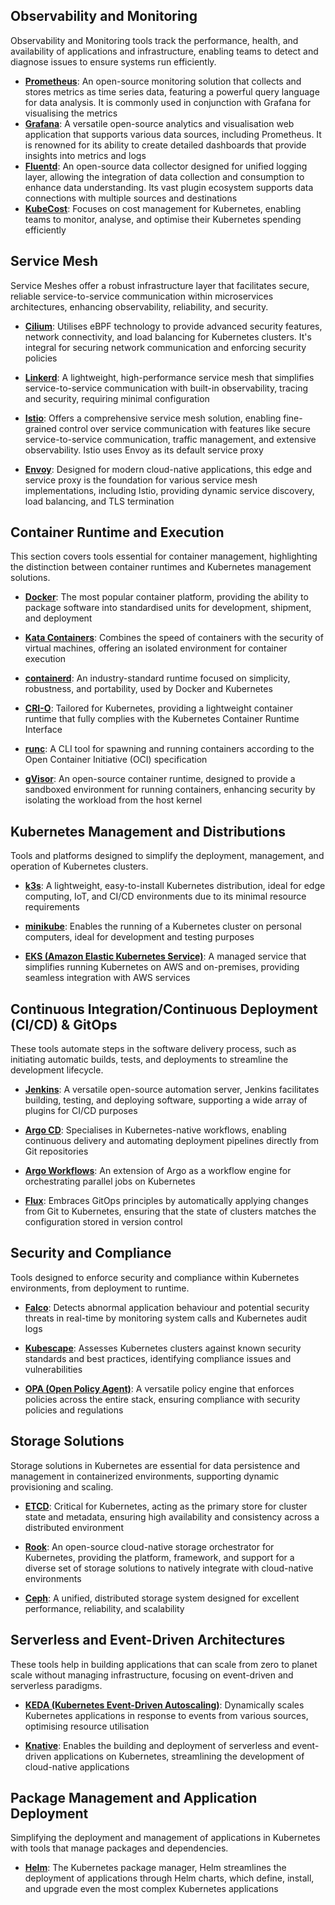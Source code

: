 ## Observability and Monitoring

Observability and Monitoring tools track the performance, health, and availability of applications and infrastructure, enabling teams to detect and diagnose issues to ensure systems run efficiently.

- [**Prometheus**](https://prometheus.io/): An open-source monitoring solution that collects and stores metrics as time series data, featuring a powerful query language for data analysis. It is commonly used in conjunction with Grafana for visualising the metrics
- [**Grafana**](https://grafana.com/): A versatile open-source analytics and visualisation web application that supports various data sources, including Prometheus. It is renowned for its ability to create detailed dashboards that provide insights into metrics and logs
- [**Fluentd**](https://www.fluentd.org/): An open-source data collector designed for unified logging layer, allowing the integration of data collection and consumption to enhance data understanding. Its vast plugin ecosystem supports data connections with multiple sources and destinations
- [**KubeCost**](https://www.kubecost.com/): Focuses on cost management for Kubernetes, enabling teams to monitor, analyse, and optimise their Kubernetes spending efficiently
## Service Mesh

Service Meshes offer a robust infrastructure layer that facilitates secure, reliable service-to-service communication within microservices architectures, enhancing observability, reliability, and security.

- [**Cilium**](https://cilium.io/): Utilises eBPF technology to provide advanced security features, network connectivity, and load balancing for Kubernetes clusters. It's integral for securing network communication and enforcing security policies
    
- [**Linkerd**](https://linkerd.io/): A lightweight, high-performance service mesh that simplifies service-to-service communication with built-in observability, tracing and security, requiring minimal configuration
    
- [**Istio**](https://istio.io/): Offers a comprehensive service mesh solution, enabling fine-grained control over service communication with features like secure service-to-service communication, traffic management, and extensive observability. Istio uses Envoy as its default service proxy
    
- [**Envoy**](https://www.envoyproxy.io/): Designed for modern cloud-native applications, this edge and service proxy is the foundation for various service mesh implementations, including Istio, providing dynamic service discovery, load balancing, and TLS termination
    

## Container Runtime and Execution

This section covers tools essential for container management, highlighting the distinction between container runtimes and Kubernetes management solutions.

- [**Docker**](https://www.docker.com/): The most popular container platform, providing the ability to package software into standardised units for development, shipment, and deployment
    
- [**Kata Containers**](https://katacontainers.io/): Combines the speed of containers with the security of virtual machines, offering an isolated environment for container execution
    
- [**containerd**](https://containerd.io/): An industry-standard runtime focused on simplicity, robustness, and portability, used by Docker and Kubernetes
    
- [**CRI-O**](https://cri-o.io/): Tailored for Kubernetes, providing a lightweight container runtime that fully complies with the Kubernetes Container Runtime Interface
    
- [**runc**](https://github.com/opencontainers/runc): A CLI tool for spawning and running containers according to the Open Container Initiative (OCI) specification
    
- [**gVisor**](https://gvisor.dev/): An open-source container runtime, designed to provide a sandboxed environment for running containers, enhancing security by isolating the workload from the host kernel
    

## Kubernetes Management and Distributions

Tools and platforms designed to simplify the deployment, management, and operation of Kubernetes clusters.

- [**k3s**](https://k3s.io/): A lightweight, easy-to-install Kubernetes distribution, ideal for edge computing, IoT, and CI/CD environments due to its minimal resource requirements
    
- [**minikube**](https://minikube.sigs.k8s.io/): Enables the running of a Kubernetes cluster on personal computers, ideal for development and testing purposes
    
- [**EKS (Amazon Elastic Kubernetes Service)**](https://aws.amazon.com/eks): A managed service that simplifies running Kubernetes on AWS and on-premises, providing seamless integration with AWS services
    

## Continuous Integration/Continuous Deployment (CI/CD) & GitOps

These tools automate steps in the software delivery process, such as initiating automatic builds, tests, and deployments to streamline the development lifecycle.

- [**Jenkins**](https://www.jenkins.io/): A versatile open-source automation server, Jenkins facilitates building, testing, and deploying software, supporting a wide array of plugins for CI/CD purposes
    
- [**Argo CD**](https://argo-cd.readthedocs.io/): Specialises in Kubernetes-native workflows, enabling continuous delivery and automating deployment pipelines directly from Git repositories
    
- [**Argo Workflows**](https://argoproj.github.io/workflows): An extension of Argo as a workflow engine for orchestrating parallel jobs on Kubernetes
    
- [**Flux**](https://fluxcd.io/): Embraces GitOps principles by automatically applying changes from Git to Kubernetes, ensuring that the state of clusters matches the configuration stored in version control
    

## Security and Compliance

Tools designed to enforce security and compliance within Kubernetes environments, from deployment to runtime.

- [**Falco**](https://falco.org/): Detects abnormal application behaviour and potential security threats in real-time by monitoring system calls and Kubernetes audit logs
    
- [**Kubescape**](https://github.com/kubescape/kubescape): Assesses Kubernetes clusters against known security standards and best practices, identifying compliance issues and vulnerabilities
    
- [**OPA (Open Policy Agent)**](https://www.openpolicyagent.org/): A versatile policy engine that enforces policies across the entire stack, ensuring compliance with security policies and regulations
    

## Storage Solutions

Storage solutions in Kubernetes are essential for data persistence and management in containerized environments, supporting dynamic provisioning and scaling.

- [**ETCD**](https://etcd.io/): Critical for Kubernetes, acting as the primary store for cluster state and metadata, ensuring high availability and consistency across a distributed environment
    
- [**Rook**](https://rook.io/): An open-source cloud-native storage orchestrator for Kubernetes, providing the platform, framework, and support for a diverse set of storage solutions to natively integrate with cloud-native environments
    
- [**Ceph**](https://ceph.io/): A unified, distributed storage system designed for excellent performance, reliability, and scalability
    

## Serverless and Event-Driven Architectures

These tools help in building applications that can scale from zero to planet scale without managing infrastructure, focusing on event-driven and serverless paradigms.

- [**KEDA (Kubernetes Event-Driven Autoscaling)**](https://keda.sh/): Dynamically scales Kubernetes applications in response to events from various sources, optimising resource utilisation
    
- [**Knative**](https://knative.dev/): Enables the building and deployment of serverless and event-driven applications on Kubernetes, streamlining the development of cloud-native applications
    

## Package Management and Application Deployment

Simplifying the deployment and management of applications in Kubernetes with tools that manage packages and dependencies.

- [**Helm**](https://helm.sh/): The Kubernetes package manager, Helm streamlines the deployment of applications through Helm charts, which define, install, and upgrade even the most complex Kubernetes applications